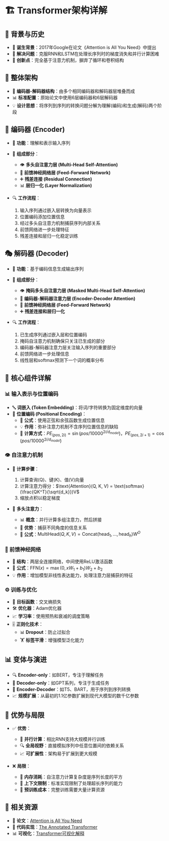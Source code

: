 # 🏗️ Transformer架构详解

## 📜 背景与历史

- 🎯 **诞生背景**：2017年Google在论文《Attention is All You Need》中提出
- 🚀 **解决问题**：克服RNN和LSTM在处理长序列时的梯度消失和并行计算困难
- 🌟 **创新点**：完全基于注意力机制，摒弃了循环和卷积结构

## 🧩 整体架构

- 🔄 **编码器-解码器结构**：由多个相同编码器和解码器层堆叠而成
- 📊 **标准配置**：原始论文中使用6层编码器和6层解码器
- 💡 **设计思想**：将序列到序列的转换问题分解为理解(编码)和生成(解码)两个阶段

## 📝 编码器 (Encoder)

- 🧠 **功能**：理解和表示输入序列
- 🧮 **组成部分**：
  - 👁️ **多头自注意力层 (Multi-Head Self-Attention)** 
  - 🔄 **前馈神经网络层 (Feed-Forward Network)**
  - ➕ **残差连接 (Residual Connection)**
  - 📊 **层归一化 (Layer Normalization)**

- 🔍 **工作流程**：
  1. 输入序列通过嵌入层转换为向量表示
  2. 位置编码添加位置信息
  3. 经过多头自注意力机制捕获序列内部关系
  4. 前馈网络进一步处理特征
  5. 残差连接和层归一化稳定训练

## 🎭 解码器 (Decoder)

- 🎯 **功能**：基于编码信息生成输出序列
- 🧮 **组成部分**：
  - 👁️ **掩码多头自注意力层 (Masked Multi-Head Self-Attention)**
  - 👀 **编码器-解码器注意力层 (Encoder-Decoder Attention)**
  - 🔄 **前馈神经网络层 (Feed-Forward Network)**
  - ➕ **残差连接和层归一化**

- 🔍 **工作流程**：
  1. 已生成序列通过嵌入层和位置编码
  2. 掩码自注意力机制确保只关注已生成的部分
  3. 编码器-解码器注意力层关注输入序列的重要部分
  4. 前馈网络进一步处理信息
  5. 线性层和softmax预测下一个词的概率分布

## 🧠 核心组件详解

### 📊 输入表示与位置编码

- 🔤 **词嵌入 (Token Embedding)**：将词/字符转换为固定维度的向量
- 📍 **位置编码 (Positional Encoding)**：
  - 📐 **公式**：使用正弦和余弦函数生成位置信息
  - 💡 **作用**：弥补注意力机制不含序列位置信息的缺陷
  - 🔢 **计算方式**：$PE_{(pos,2i)} = \sin(pos/10000^{2i/d_{model}})$，$PE_{(pos,2i+1)} = \cos(pos/10000^{2i/d_{model}})$

### 👁️ 自注意力机制

- 🧮 **计算步骤**：
  1. 计算查询(Q)、键(K)、值(V)向量
  2. 计算注意力得分：$\text{Attention}(Q, K, V) = \text{softmax}(\frac{QK^T}{\sqrt{d_k}})V$
  3. 缩放点积以稳定梯度

- 🔀 **多头注意力**：
  - 📊 **概念**：并行计算多组注意力，然后拼接
  - 💪 **优势**：捕获不同角度的信息关系
  - 📐 **公式**：$\text{MultiHead}(Q, K, V) = \text{Concat}(\text{head}_1, \ldots, \text{head}_h)W^O$

### 🔄 前馈神经网络

- 🧮 **结构**：两层全连接网络，中间使用ReLU激活函数
- 📐 **公式**：$\text{FFN}(x) = \max(0, xW_1 + b_1)W_2 + b_2$
- 💡 **作用**：增加模型非线性表达能力，处理注意力层捕获的特征

### ⚙️ 训练与优化

- 🎯 **目标函数**：交叉熵损失
- 🛠️ **优化器**：Adam优化器
- 📈 **学习率**：使用预热和衰减的调度策略
- 🎚️ **正则化技术**：
  - 📊 **Dropout**：防止过拟合
  - 🏋️ **标签平滑**：增强模型泛化能力

## 📊 变体与演进

- 🔍 **Encoder-only**：如BERT，专注于理解任务
- 🔄 **Decoder-only**：如GPT系列，专注于生成任务
- 🔄 **Encoder-Decoder**：如T5、BART，用于序列到序列转换
- 📈 **规模扩展**：从最初的1.1亿参数扩展到现代大模型的数千亿参数

## 💎 优势与局限

- ✅ **优势**：
  - 🚀 **并行计算**：相比RNN支持大规模并行训练
  - 🔍 **全局视野**：直接模拟序列中任意位置间的依赖关系
  - 📈 **可扩展性**：架构易于扩展到更大规模
  
- ❌ **局限**：
  - 💾 **内存消耗**：自注意力计算复杂度是序列长度的平方
  - 📏 **上下文限制**：标准实现限制了处理超长序列的能力
  - 🔄 **预训练成本**：完整训练需要大量计算资源

## 🔗 相关资源

- 📝 **论文**：[Attention is All You Need](https://arxiv.org/abs/1706.03762)
- 🧮 **代码实现**：[The Annotated Transformer](http://nlp.seas.harvard.edu/2018/04/03/attention.html)
- 📊 **可视化**：[Transformer可视化解释](https://jalammar.github.io/illustrated-transformer/) 